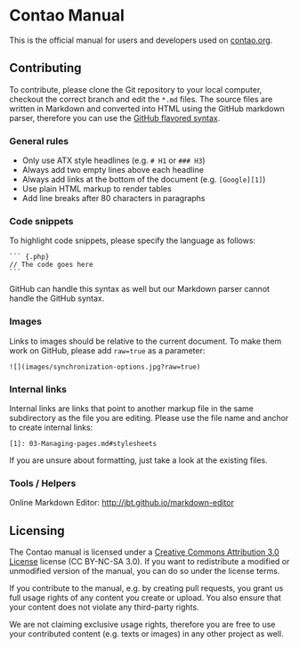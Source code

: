 # Contao Manual

This is the official manual for users and developers used on [contao.org][1].


## Contributing

To contribute, please clone the Git repository to your local computer, checkout
the correct branch and edit the `*.md` files. The source files are written in
Markdown and converted into HTML using the GitHub markdown parser, therefore you
can use the [GitHub flavored syntax][2].


### General rules

* Only use ATX style headlines (e.g. `# H1` or `### H3`)
* Always add two empty lines above each headline
* Always add links at the bottom of the document (e.g. `[Google][1]`)
* Use plain HTML markup to render tables
* Add line breaks after 80 characters in paragraphs


### Code snippets

To highlight code snippets, please specify the language as follows:

    ``` {.php}
    // The code goes here
    ```

GitHub can handle this syntax as well but our Markdown parser cannot handle the
GitHub syntax.


### Images

Links to images should be relative to the current document. To make them work on
GitHub, please add `raw=true` as a parameter:

    ![](images/synchronization-options.jpg?raw=true)


### Internal links

Internal links are links that point to another markup file in the same
subdirectory as the file you are editing. Please use the file name and anchor
to create internal links:

    [1]: 03-Managing-pages.md#stylesheets

If you are unsure about formatting, just take a look at the existing files.


### Tools / Helpers

Online Markdown Editor: http://jbt.github.io/markdown-editor


## Licensing

The Contao manual is licensed under a [Creative Commons Attribution 3.0
License][3] license (CC BY-NC-SA 3.0). If you want to redistribute a modified or
unmodified version of the manual, you can do so under the license terms.

If you contribute to the manual, e.g. by creating pull requests, you grant us
full usage rights of any content you create or upload. You also ensure that your
content does not violate any third-party rights.

We are not claiming exclusive usage rights, therefore you are free to use your
contributed content (e.g. texts or images) in any other project as well.


[1]: https://contao.org/en/manual.html
[2]: http://github.github.com/github-flavored-markdown/
[3]: http://creativecommons.org/licenses/by-nc-sa/3.0/
